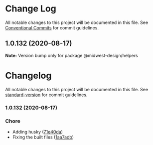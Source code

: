 # Change Log

All notable changes to this project will be documented in this file.
See [Conventional Commits](https://conventionalcommits.org) for commit guidelines.

## 1.0.132 (2020-08-17)

**Note:** Version bump only for package @midwest-design/helpers





# Changelog

All notable changes to this project will be documented in this file. See [standard-version](https://github.com/conventional-changelog/standard-version) for commit guidelines.

### 1.0.132 (2020-08-17)


### Chore

* Adding husky ([71e40da](https://github.com/splitinfinities/Midwest/commit/71e40dadc631fb38136e30c80131493768b63d7e))
* Fixing the built files ([1aa7adb](https://github.com/splitinfinities/Midwest/commit/1aa7adb28817ce57534fc398f469a2196e79a909))

